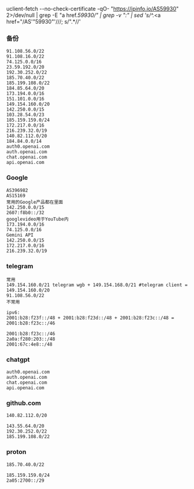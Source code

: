 uclient-fetch --no-check-certificate -qO- "https://ipinfo.io/AS59930" 2>/dev/null | grep -E "a href.*59930\/" | grep -v ":" | sed 's/^.*<a href="\/AS'"59930"'\///; s/".*//'



### 备份
```
91.108.56.0/22
91.108.16.0/22
74.125.0.0/16
23.59.192.0/20
192.30.252.0/22
185.70.40.0/22
185.199.108.0/22
184.85.64.0/20
173.194.0.0/16
151.101.0.0/16
149.154.160.0/20
142.250.0.0/15
103.28.54.0/23
185.159.159.0/24
172.217.0.0/16
216.239.32.0/19
140.82.112.0/20
184.84.0.0/14
auth0.openai.com
auth.openai.com
chat.openai.com
api.openai.com
```
### Google
```
AS396982
AS15169
常用的Google产品都在里面
142.250.0.0/15
2607:f8b0::/32
googlevideo用于YouTube内
173.194.0.0/16 
74.125.0.0/16
Gemini API
142.250.0.0/15
172.217.0.0/16
216.239.32.0/19
```
### telegram
```
常用
149.154.160.0/21 telegram wgb + 149.154.168.0/21 #telegram client = 149.154.160.0/20 
91.108.56.0/22
不常用

ipv6:
2001:b28:f23f::/48 + 2001:b28:f23d::/48 + 2001:b28:f23c::/48 = 2001:b28:f23c::/46

2001:b28:f23c::/46
2a0a:f280:203::/48
2001:67c:4e8::/48
```
### chatgpt
```
auth0.openai.com
auth.openai.com
chat.openai.com
api.openai.com
```
### github.com
```
140.82.112.0/20

143.55.64.0/20
192.30.252.0/22
185.199.108.0/22
```
### proton
```
185.70.40.0/22

185.159.159.0/24
2a05:2700::/29
```
